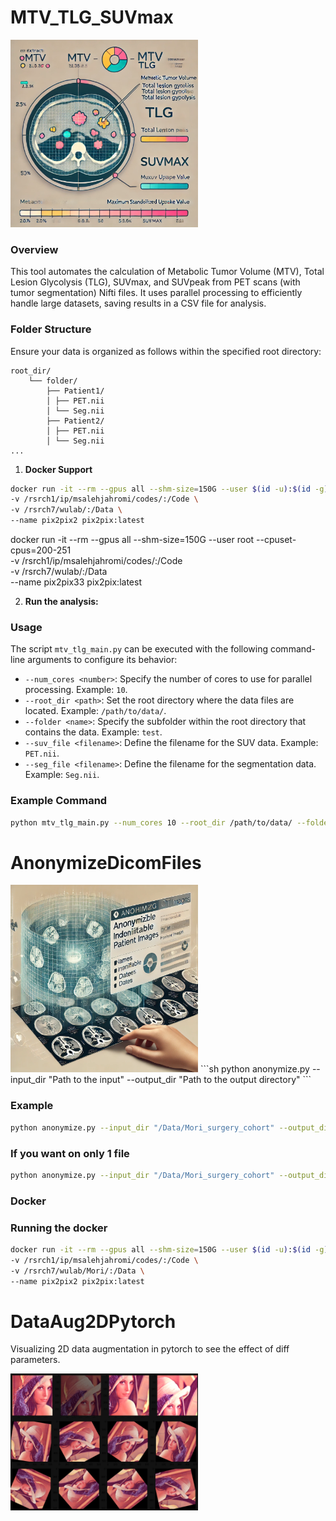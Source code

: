 

#  MTV_TLG_SUVmax
<!-- ![MTV and TLG Extraction](/images/MTV.png) -->
<img src="/images/MTV.png" alt="MTV and TLG Extraction" width="300">

### Overview
This tool automates the calculation of Metabolic Tumor Volume (MTV), Total Lesion Glycolysis (TLG), SUVmax, and SUVpeak from PET scans (with tumor segmentation) Nifti files. It uses  parallel processing to efficiently handle large datasets, saving results in a CSV file for analysis.

### Folder Structure
Ensure your data is organized as follows within the specified root directory:

```
root_dir/
    └── folder/
        ├── Patient1/
        │ ├── PET.nii
        │ └── Seg.nii
        ├── Patient2/
        │ ├── PET.nii
        │ └── Seg.nii
...
```

1. **Docker Support**
```sh
docker run -it --rm --gpus all --shm-size=150G --user $(id -u):$(id -g) --cpuset-cpus=200-251 \
-v /rsrch1/ip/msalehjahromi/codes/:/Code \
-v /rsrch7/wulab/:/Data \
--name pix2pix2 pix2pix:latest
```

docker run -it --rm --gpus all --shm-size=150G --user root --cpuset-cpus=200-251 \
-v /rsrch1/ip/msalehjahromi/codes/:/Code \
-v /rsrch7/wulab/:/Data \
--name pix2pix33 pix2pix:latest



2. **Run the analysis:**

### Usage

The script `mtv_tlg_main.py` can be executed with the following command-line arguments to configure its behavior:

- `--num_cores <number>`: Specify the number of cores to use for parallel processing. Example: `10`.
- `--root_dir <path>`: Set the root directory where the data files are located. Example: `/path/to/data/`.
- `--folder <name>`: Specify the subfolder within the root directory that contains the data. Example: `test`.
- `--suv_file <filename>`: Define the filename for the SUV data. Example: `PET.nii`.
- `--seg_file <filename>`: Define the filename for the segmentation data. Example: `Seg.nii`.

### Example Command
```sh
python mtv_tlg_main.py --num_cores 10 --root_dir /path/to/data/ --folder test --suv_file PET.nii --seg_file Seg.nii
```



#  AnonymizeDicomFiles
<img src="/images/anonymize.png" alt="anonymize Dicom" width="300">
```sh
python anonymize.py --input_dir "Path to the input" --output_dir "Path to the output directory"
```

### Example
```sh
python anonymize.py --input_dir "/Data/Mori_surgery_cohort" --output_dir "/Data/Mori_surgery_cohort_ananymized"
```
### If you want on only 1 file
```sh
python anonymize.py --input_dir "/Data/Mori_surgery_cohort" --output_dir "/Data/Mori_surgery_cohort_ananymized" --only_one_dir "34"
```

### Docker
### Running the docker
```sh
docker run -it --rm --gpus all --shm-size=150G --user $(id -u):$(id -g) --cpuset-cpus=200-210 \
-v /rsrch1/ip/msalehjahromi/codes/:/Code \
-v /rsrch7/wulab/Mori/:/Data \
--name pix2pix2 pix2pix:latest
```


#  DataAug2DPytorch
Visualizing 2D data augmentation in pytorch to see the effect of diff parameters.

<img src="/images/Aug.png" alt="anonymize Dicom" width="300">

